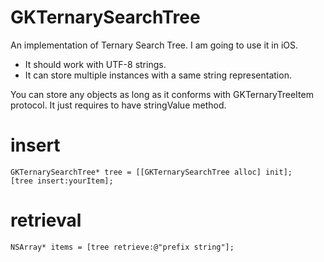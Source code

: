 GKTernarySearchTree
===================

An implementation of Ternary Search Tree.  I am going to use it in iOS.

- It should work with UTF-8 strings.
- It can store multiple instances with a same string representation.

You can store any objects as long as it conforms with GKTernaryTreeItem protocol.  It just requires to have stringValue method.

# insert

~~~
GKTernarySearchTree* tree = [[GKTernarySearchTree alloc] init];
[tree insert:yourItem];
~~~

# retrieval

~~~
NSArray* items = [tree retrieve:@"prefix string"];
~~~
